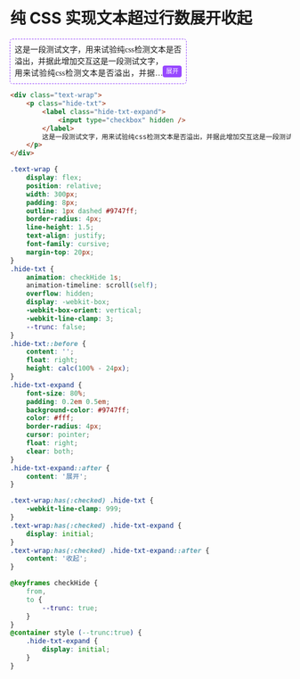 # 纯 CSS 实现文本超过行数展开收起

<div class="text-wrap">
    <p class="hide-txt">
        <label class="hide-txt-expand">
            <input type="checkbox" hidden />
        </label>
        这是一段测试文字，用来试验纯css检测文本是否溢出，并据此增加交互这是一段测试文字，用来试验纯css检测文本是否溢出，并据此增加交互这是一段测试文字，用来试验纯css检测文本是否溢出，并据此增加交互这是一段测试文字，用来试验纯css检测文本是否溢出，并据此增加交互这是一段测试文字，用来试验纯css检测文本是否溢出，并据此增加交互这是一段测试文字，用来试验纯css检测文本是否溢出，并据此增加交互
    </p>
</div>
<style>
p{
    margin:0;
}
.text-wrap {
    display: flex;
    position: relative;
    width: 300px;
    padding: 8px;
    outline: 1px dashed #9747ff;
    border-radius: 4px;
    line-height: 1.5;
    text-align: justify;
    font-family: cursive;
    margin-top: 20px;
}
.hide-txt {
    animation: checkHide 1s;
    animation-timeline: scroll(self);
    overflow: hidden;
    display: -webkit-box;
    -webkit-box-orient: vertical;
    -webkit-line-clamp: 3;
    --trunc: false;
}
.hide-txt::before {
    content: '';
    float: right;
    height: calc(100% - 24px);
}
.hide-txt-expand {
    font-size: 80%;
    padding: 0.2em 0.5em;
    background-color: #9747ff;
    color: #fff;
    border-radius: 4px;
    cursor: pointer;
    float: right;
    clear: both;
}
.hide-txt-expand::after {
    content: '展开';
}

.text-wrap:has(:checked) .hide-txt {
-webkit-line-clamp: 999;
}
.text-wrap:has(:checked) .hide-txt-expand {
display: initial;
}
.text-wrap:has(:checked) .hide-txt-expand::after {
content: '收起';
}

@keyframes checkHide {
from,
to {
--trunc: true;
}
}
@container style (--trunc:true) {
.hide-txt-expand {
display: initial;
}
}
</style>

```html
<div class="text-wrap">
    <p class="hide-txt">
        <label class="hide-txt-expand">
            <input type="checkbox" hidden />
        </label>
        这是一段测试文字，用来试验纯css检测文本是否溢出，并据此增加交互这是一段测试文字，用来试验纯css检测文本是否溢出，并据此增加交互这是一段测试文字，用来试验纯css检测文本是否溢出，并据此增加交互这是一段测试文字，用来试验纯css检测文本是否溢出，并据此增加交互这是一段测试文字，用来试验纯css检测文本是否溢出，并据此增加交互这是一段测试文字，用来试验纯css检测文本是否溢出，并据此增加交互
    </p>
</div>
```

```css
.text-wrap {
    display: flex;
    position: relative;
    width: 300px;
    padding: 8px;
    outline: 1px dashed #9747ff;
    border-radius: 4px;
    line-height: 1.5;
    text-align: justify;
    font-family: cursive;
    margin-top: 20px;
}
.hide-txt {
    animation: checkHide 1s;
    animation-timeline: scroll(self);
    overflow: hidden;
    display: -webkit-box;
    -webkit-box-orient: vertical;
    -webkit-line-clamp: 3;
    --trunc: false;
}
.hide-txt::before {
    content: '';
    float: right;
    height: calc(100% - 24px);
}
.hide-txt-expand {
    font-size: 80%;
    padding: 0.2em 0.5em;
    background-color: #9747ff;
    color: #fff;
    border-radius: 4px;
    cursor: pointer;
    float: right;
    clear: both;
}
.hide-txt-expand::after {
    content: '展开';
}

.text-wrap:has(:checked) .hide-txt {
    -webkit-line-clamp: 999;
}
.text-wrap:has(:checked) .hide-txt-expand {
    display: initial;
}
.text-wrap:has(:checked) .hide-txt-expand::after {
    content: '收起';
}

@keyframes checkHide {
    from,
    to {
        --trunc: true;
    }
}
@container style (--trunc:true) {
    .hide-txt-expand {
        display: initial;
    }
}
```

